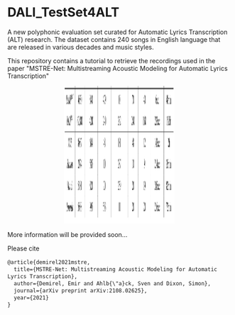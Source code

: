# DALI_TestSet4ALT

A new polyphonic evaluation set curated for Automatic Lyrics Transcription (ALT) research. The dataset contains 240 songs in English language that are released in various decades and music styles. 

This repository contains a tutorial to retrieve the recordings used in the paper "MSTRE-Net: Multistreaming Acoustic Modeling for Automatic Lyrics Transcription"


<p align="center">
    <img src="https://github.com/emirdemirel/DALI-TestSet4ALT/blob/master/images/tab_data.png" width="250" height="310">
</p>



More information will be provided soon...

Please cite
```
@article{demirel2021mstre,
  title={MSTRE-Net: Multistreaming Acoustic Modeling for Automatic Lyrics Transcription},
  author={Demirel, Emir and Ahlb{\"a}ck, Sven and Dixon, Simon},
  journal={arXiv preprint arXiv:2108.02625},
  year={2021}
}
``` 

